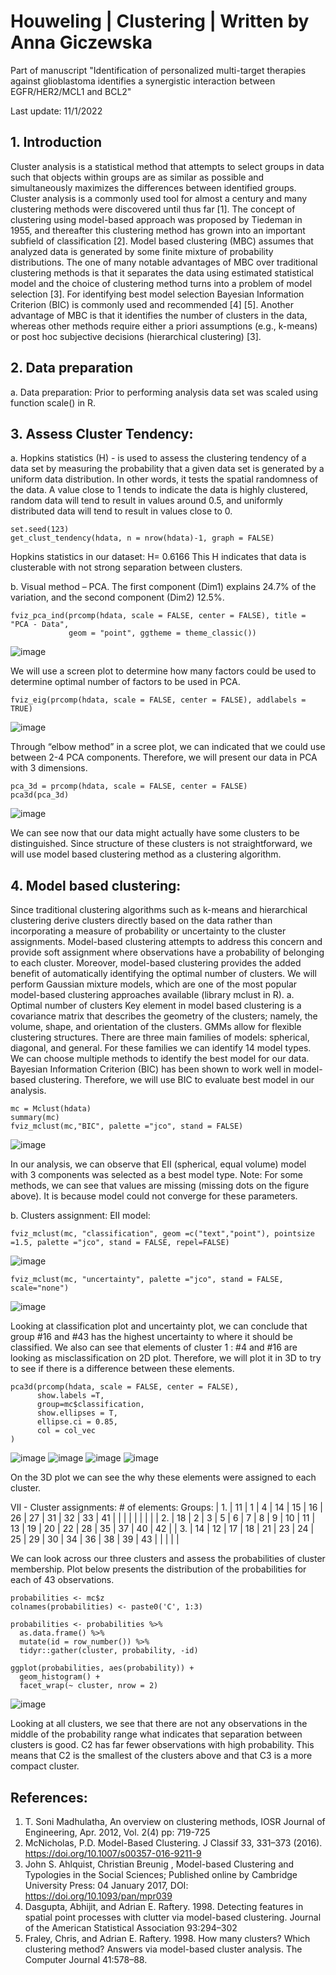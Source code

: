 # Houweling | Clustering | Written by Anna Giczewska 
Part of manuscript "Identification of personalized multi-target therapies against glioblastoma identifies a synergistic interaction between EGFR/HER2/MCL1 and BCL2"

Last update: 11/1/2022

## 1.	Introduction
Cluster analysis is a statistical method that attempts to select groups in data such that objects within groups are as similar as possible and simultaneously maximizes the differences between identified groups. Cluster analysis is a commonly used tool for almost a century and many clustering methods were discovered until thus far [1]. The concept of clustering using model-based approach was proposed by Tiedeman in 1955, and thereafter this clustering method has grown into an important subfield of classification [2]. Model based clustering (MBC) assumes that analyzed data is generated by some finite mixture of probability distributions. The one of many notable advantages of MBC over traditional clustering methods is that it separates the data using estimated statistical model and the choice of clustering method turns into a problem of model selection [3]. For identifying best model selection Bayesian Information Criterion (BIC) is commonly used and recommended [4] [5]. Another advantage of MBC is that it identifies the number of clusters in the data, whereas other methods require either a priori assumptions (e.g., k-means) or post hoc subjective decisions (hierarchical clustering) [3].

## 2.	Data preparation
a.	Data preparation: Prior to performing analysis data set was scaled using function scale() in R. 
## 3.	Assess Cluster Tendency:  
a.	Hopkins statistics (H) - is used to assess the clustering tendency of a data set by measuring the probability that a given data set is generated by a uniform data distribution. In other words, it tests the spatial randomness of the data. A value close to 1 tends to indicate the data is highly clustered, random data will tend to result in values around 0.5, and uniformly distributed data will tend to result in values close to 0. 

```
set.seed(123)
get_clust_tendency(hdata, n = nrow(hdata)-1, graph = FALSE)
```

Hopkins statistics in our dataset:
H= 0.6166
This H indicates that data is clusterable with not strong separation between clusters. 


b.	Visual method – PCA. The first component (Dim1) explains 24.7% of the variation, and the second component (Dim2) 12.5%.   

```
fviz_pca_ind(prcomp(hdata, scale = FALSE, center = FALSE), title = "PCA - Data",
             geom = "point", ggtheme = theme_classic())
```

![image](https://user-images.githubusercontent.com/47714729/199244395-feb9fd5f-56bf-49d4-86a7-29ab4bbc8f3e.png)
 
We will use a screen plot to determine how many factors could be used to determine optimal number of factors to be used in PCA.    

```
fviz_eig(prcomp(hdata, scale = FALSE, center = FALSE), addlabels = TRUE)
```
![image](https://user-images.githubusercontent.com/47714729/199244740-d224f185-7723-42ac-bfaf-b7512a2a9550.png)

Through “elbow method” in a scree plot, we can indicated that we could use between 2-4 PCA components. Therefore, we will present our data in PCA with 3 dimensions. 

```
pca_3d = prcomp(hdata, scale = FALSE, center = FALSE)
pca3d(pca_3d)
```
![image](https://user-images.githubusercontent.com/47714729/199244825-cfd99218-dccd-480c-a17f-13ba1b644758.png)

We can see now that our data might actually have some clusters to be distinguished. Since structure of these clusters is not straightforward, we will use model based clustering method as a clustering algorithm. 

## 4.	Model based clustering:  
Since traditional clustering algorithms such as k-means and hierarchical clustering derive clusters directly based on the data rather than incorporating a measure of probability or uncertainty to the cluster assignments. Model-based clustering attempts to address this concern and provide soft assignment where observations have a probability of belonging to each cluster. Moreover, model-based clustering provides the added benefit of automatically identifying the optimal number of clusters. We will perform Gaussian mixture models, which are one of the most popular model-based clustering approaches available (library mclust in R). 
a.	Optimal number of clusters
Key element in model based clustering is a covariance matrix that describes the geometry of the clusters; namely, the volume, shape, and orientation of the clusters. GMMs allow for flexible clustering structures. There are three main families of models: spherical, diagonal, and general. For these families we can identify 14 model types. We can choose multiple methods to identify the best model for our data. Bayesian Information Criterion (BIC) has been shown to work well in model-based clustering. Therefore, we will use BIC to evaluate best model in our analysis. 

```
mc = Mclust(hdata)
summary(mc)
fviz_mclust(mc,"BIC", palette ="jco", stand = FALSE)
```

![image](https://user-images.githubusercontent.com/47714729/199244959-d974e953-7617-472b-892f-118bfd026971.png)

In our analysis, we can observe that EII (spherical, equal volume) model with 3 components was selected as a best model type. 
Note: For some methods, we can see that values are missing (missing dots on the figure above). It is because model could not converge for these parameters.  

b.	Clusters assignment:
EII model:
```
fviz_mclust(mc, "classification", geom =c("text","point"), pointsize =1.5, palette ="jco", stand = FALSE, repel=FALSE) 	
```
![image](https://user-images.githubusercontent.com/47714729/199245081-720547da-3029-4c3e-839d-015eeebde590.png)

```
fviz_mclust(mc, "uncertainty", palette ="jco", stand = FALSE, scale="none")
```
![image](https://user-images.githubusercontent.com/47714729/199245188-d221a999-1cb7-4ba2-bc1f-81e06859e31e.png)

Looking at classification plot and uncertainty plot, we can conclude that group #16 and #43 has the highest uncertainty to where it should be classified. We also can see that elements of cluster 1 : #4 and #16 are looking as misclassification on 2D plot. Therefore, we will plot it in 3D to try to see if there is a difference between these elements.   

```
pca3d(prcomp(hdata, scale = FALSE, center = FALSE), 
      show.labels =T, 
      group=mc$classification,
      show.ellipses = T,
      ellipse.ci = 0.85,
      col = col_vec
)
```		
 
![image](https://user-images.githubusercontent.com/47714729/199245280-c973932d-cb22-4cfe-a32c-abaf0e81fa47.png)
![image](https://user-images.githubusercontent.com/47714729/199245305-1799e7c0-9de7-4ca4-8065-e5eee55b80b4.png)
![image](https://user-images.githubusercontent.com/47714729/199245331-e877d027-4532-4283-8c75-5de68d1aa4eb.png)
![image](https://user-images.githubusercontent.com/47714729/199245380-5fcfe787-e363-403c-af94-69cc9ce12da5.png)
 
On the 3D plot we can see the why these elements were assigned to each cluster.  

VII -  Cluster assignments:	# of elements:	Groups:
| 1. | 11 |  1 |  4 | 14 | 15 | 16 | 26 | 27 | 31 | 32 | 33 | 41 |    |    |    |    |    |    |    |
| 2. | 18 |  2 |  3 |  5 |  6 |  7 |  8 |  9 | 10 | 11 | 13 | 19 | 20 | 22 | 28 | 35 | 37 | 40 | 42 |
| 3. | 14 | 12 | 17 | 18 | 21 | 23 | 24 | 25 | 29 | 30 | 34 | 36 | 38 | 39 | 43 |    |    |    |    |

We can look across our three clusters and assess the probabilities of cluster membership. Plot below presents the distribution of the probabilities for each of 43 observations. 
```
probabilities <- mc$z 
colnames(probabilities) <- paste0('C', 1:3)

probabilities <- probabilities %>%
  as.data.frame() %>%
  mutate(id = row_number()) %>%
  tidyr::gather(cluster, probability, -id)

ggplot(probabilities, aes(probability)) +
  geom_histogram() +
  facet_wrap(~ cluster, nrow = 2)
  ```
  ![image](https://user-images.githubusercontent.com/47714729/199245528-d65dcfbc-4807-4e93-9e9f-b3cc3421ae59.png)

Looking at all clusters, we see that there are not any observations in the middle of the probability range what indicates that separation between clusters is good. C2 has far fewer observations with high probability. This means that C2 is the smallest of the clusters above and that C3 is a more compact cluster. 

## References:
1.	T. Soni Madhulatha, An overview on clustering methods, IOSR Journal of Engineering, Apr. 2012, Vol. 2(4) pp: 719-725
2.	McNicholas, P.D. Model-Based Clustering. J Classif 33, 331–373 (2016). https://doi.org/10.1007/s00357-016-9211-9
3.	John S. Ahlquist, Christian Breunig , Model-based Clustering and Typologies in the Social Sciences; Published online by Cambridge University Press:  04 January 2017, DOI: https://doi.org/10.1093/pan/mpr039
4.	Dasgupta, Abhijit, and Adrian E. Raftery. 1998. Detecting features in spatial point processes with clutter via model-based clustering. Journal of the American Statistical Association 93:294–302
5.	Fraley, Chris, and Adrian E. Raftery. 1998. How many clusters? Which clustering method? Answers via model-based cluster analysis. The Computer Journal 41:578–88.


